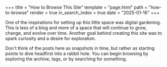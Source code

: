 +++
title = "How to Browse This Site"
template = "page.html"
path = "how-to-browse"
render = true
in_search_index = true
date = "2025-01-16"
+++

One of the inspirations for setting up this little space was digital gardening. This is less of a blog and more of a space that will continue to grow, change, and evolve over time. Another goal behind creating this site was to spark curiosity and a desire for exploration.

Don't think of the posts here as snapshots in time, but rather as starting points to dive headfirst into a rabbit hole. You can begin browsing by exploring the archive, tags, or by searching for something.
